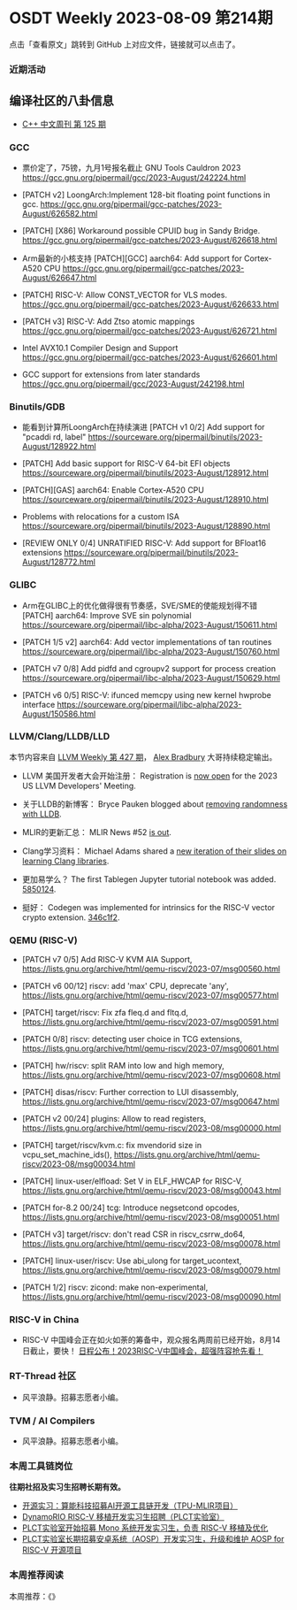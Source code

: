 # OSDT Weekly 2023-08-09 第214期

点击「查看原文」跳转到 GitHub 上对应文件，链接就可以点击了。

### 近期活动

## 编译社区的八卦信息

- [C++ 中文周刊 第 125 期](https://mp.weixin.qq.com/s/d4u_r_obVVeC662VGnjXkA)

### GCC

- 票价定了，75镑，九月1号报名截止
  GNU Tools Cauldron 2023
  https://gcc.gnu.org/pipermail/gcc/2023-August/242224.html

- [PATCH v2] LoongArch:Implement 128-bit floating point functions in gcc.
  https://gcc.gnu.org/pipermail/gcc-patches/2023-August/626582.html

- [PATCH] [X86] Workaround possible CPUID bug in Sandy Bridge.
  https://gcc.gnu.org/pipermail/gcc-patches/2023-August/626618.html

- Arm最新的小核支持
  [PATCH][GCC] aarch64: Add support for Cortex-A520 CPU
  https://gcc.gnu.org/pipermail/gcc-patches/2023-August/626647.html

- [PATCH] RISC-V: Allow CONST_VECTOR for VLS modes.
  https://gcc.gnu.org/pipermail/gcc-patches/2023-August/626633.html

- [PATCH v3] RISC-V: Add Ztso atomic mappings
  https://gcc.gnu.org/pipermail/gcc-patches/2023-August/626721.html

- Intel AVX10.1 Compiler Design and Support
  https://gcc.gnu.org/pipermail/gcc-patches/2023-August/626601.html

- GCC support for extensions from later standards
  https://gcc.gnu.org/pipermail/gcc/2023-August/242198.html

### Binutils/GDB

- 能看到计算所LoongArch在持续演进
  [PATCH v1 0/2] Add support for "pcaddi rd, label"
  https://sourceware.org/pipermail/binutils/2023-August/128922.html

- [PATCH] Add basic support for RISC-V 64-bit EFI objects
  https://sourceware.org/pipermail/binutils/2023-August/128912.html

- [PATCH][GAS] aarch64: Enable Cortex-A520 CPU
  https://sourceware.org/pipermail/binutils/2023-August/128910.html

- Problems with relocations for a custom ISA
  https://sourceware.org/pipermail/binutils/2023-August/128890.html

- [REVIEW ONLY 0/4] UNRATIFIED RISC-V: Add support for BFloat16 extensions
  https://sourceware.org/pipermail/binutils/2023-August/128772.html

### GLIBC

- Arm在GLIBC上的优化做得很有节奏感，SVE/SME的使能规划得不错
  [PATCH] aarch64: Improve SVE sin polynomial
  https://sourceware.org/pipermail/libc-alpha/2023-August/150611.html

- [PATCH 1/5 v2] aarch64: Add vector implementations of tan routines
  https://sourceware.org/pipermail/libc-alpha/2023-August/150760.html

- [PATCH v7 0/8] Add pidfd and cgroupv2 support for process creation
  https://sourceware.org/pipermail/libc-alpha/2023-August/150629.html

- [PATCH v6 0/5] RISC-V: ifunced memcpy using new kernel hwprobe interface
  https://sourceware.org/pipermail/libc-alpha/2023-August/150586.html

### LLVM/Clang/LLDB/LLD

本节内容来自 [LLVM Weekly 第 427 期](http://llvmweekly.org/issue/427)，
[Alex Bradbury](https://www.linkedin.com/in/alex-bradbury/) 大哥持续稳定输出。

* LLVM 美国开发者大会开始注册： Registration is [now
open](https://discourse.llvm.org/t/2023-us-llvm-developers-meeting-registration-workshop-accouncements/72610)
for the 2023 US LLVM Developers' Meeting.

* 关于LLDB的新博客： Bryce Pauken blogged about [removing randomness with
LLDB](https://bryce.co/lldb-remove-randomness/).

* MLIR的更新汇总： MLIR News #52 [is
  out](https://discourse.llvm.org/t/mlir-news-52th-edition-2nd-august-2023/72468).

* Clang学习资料： Michael Adams shared a [new iteration of their slides on learning Clang
  libraries](https://discourse.llvm.org/t/resource-for-learning-clang-libraries-lecture-slides-and-code-examples-version-0-1-0/72549).

* 更加易学么？ The first Tablegen Jupyter tutorial notebook was added.
  [5850124](https://reviews.llvm.org/rG5850124ffd78).

* 挺好： Codegen was implemented for intrinsics for the RISC-V vector crypto
  extension. [346c1f2](https://reviews.llvm.org/rG346c1f26415a).

### QEMU (RISC-V)


- [PATCH v7 0/5] Add RISC-V KVM AIA Support,
  https://lists.gnu.org/archive/html/qemu-riscv/2023-07/msg00560.html

- [PATCH v6 00/12] riscv: add 'max' CPU, deprecate 'any',
  https://lists.gnu.org/archive/html/qemu-riscv/2023-07/msg00577.html

- [PATCH] target/riscv: Fix zfa fleq.d and fltq.d,
  https://lists.gnu.org/archive/html/qemu-riscv/2023-07/msg00591.html

- [PATCH 0/8] riscv: detecting user choice in TCG extensions,
  https://lists.gnu.org/archive/html/qemu-riscv/2023-07/msg00601.html

- [PATCH] hw/riscv: split RAM into low and high memory,
  https://lists.gnu.org/archive/html/qemu-riscv/2023-07/msg00608.html

- [PATCH] disas/riscv: Further correction to LUI disassembly,
  https://lists.gnu.org/archive/html/qemu-riscv/2023-07/msg00647.html

- [PATCH v2 00/24] plugins: Allow to read registers,
  https://lists.gnu.org/archive/html/qemu-riscv/2023-08/msg00000.html

- [PATCH] target/riscv/kvm.c: fix mvendorid size in vcpu_set_machine_ids(),
  https://lists.gnu.org/archive/html/qemu-riscv/2023-08/msg00034.html

- [PATCH] linux-user/elfload: Set V in ELF_HWCAP for RISC-V,
  https://lists.gnu.org/archive/html/qemu-riscv/2023-08/msg00043.html

- [PATCH for-8.2 00/24] tcg: Introduce negsetcond opcodes,
  https://lists.gnu.org/archive/html/qemu-riscv/2023-08/msg00051.html

- [PATCH v3] target/riscv: don't read CSR in riscv_csrrw_do64,
  https://lists.gnu.org/archive/html/qemu-riscv/2023-08/msg00078.html

- [PATCH] linux-user/riscv: Use abi_ulong for target_ucontext,
  https://lists.gnu.org/archive/html/qemu-riscv/2023-08/msg00079.html

- [PATCH 1/2] riscv: zicond: make non-experimental,
  https://lists.gnu.org/archive/html/qemu-riscv/2023-08/msg00090.html

### RISC-V in China

- RISC-V 中国峰会正在如火如荼的筹备中，观众报名两周前已经开始，8月14日截止，要快！
  [日程公布！2023RISC-V中国峰会，超强阵容抢先看！](https://mp.weixin.qq.com/s/ibv1uuLWkBr8vG8x7wQXfg)

### RT-Thread 社区

- 风平浪静。招募志愿者小编。

### TVM / AI Compilers

- 风平浪静。招募志愿者小编。

### 本周工具链岗位

**往期社招及实习生招聘长期有效。**

- [开源实习：算能科技招募AI开源工具链开发（TPU-MLIR项目）](https://mp.weixin.qq.com/s/IBJh0ip4k11PzIMZecsWSw)
- [DynamoRIO RISC-V 移植开发实习生招聘（PLCT实验室）](https://mp.weixin.qq.com/s/J_5TjT6DOqeOXJXQI5VQxw)
- [PLCT实验室开始招募 Mono 系统开发实习生，负责 RISC-V 移植及优化](https://mp.weixin.qq.com/s/whEW7Hay1jIP1tBzIPay1A)
- [PLCT实验室长期招募安卓系统（AOSP）开发实习生，升级和维护 AOSP for RISC-V 开源项目](https://mp.weixin.qq.com/s/dJP2cEB1nex2inR5c-cJog)


### 本周推荐阅读

本周推荐：《》
